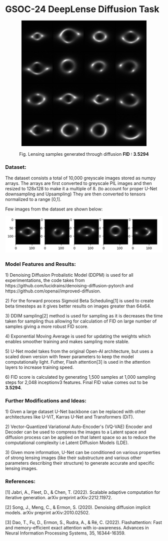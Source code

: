 # GSOC-24 DeepLense Diffusion Task

<p align="center">
  <img src="https://github.com/AarjavSatia/GSOC-24_DeepLense_Diffusion_Task/blob/main/images/diffusion_sample-1.png"?raw=true" alt="Lensing samples generated through diffusion."  width="400" height="400" /> 
</p>
<p align="center">Fig. Lensing samples generated through diffusion <strong>FID : 3.5294</strong></p>

### Dataset:

<p>The dataset consists a total of 10,000 greyscale images stored as numpy arrays. The arrays are first converted to greyscale PIL images and then resized to 128x128 to make it a multiple of 8. (to account for proper U-Net downsampling and Upsampling) They are then converted to tensors normalized to a range [0,1]. </p>  
<p>Few images from the dataset are shown below:</p>

<p align="center">
  <img src="https://github.com/AarjavSatia/GSOC-24_DeepLense_Diffusion_Task/blob/main/images/diffusion_data_description.png"?raw=true" alt="Example samples from the dataset"  /> 
</p>



### Model Features and Results:
<p>1) Denoising Diffusion Probalistic Model (DDPM) is used for all experimentations, the code takes from https://github.com/lucidrains/denoising-diffusion-pytorch and https://github.com/openai/improved-diffusion.</p>
<p>2) For the forward process Sigmoid Beta Scheduling[1] is used to create beta timesteps as it gives better results on images greater than 64x64. </p>
<p>3) DDIM sampling[2] method is used for sampling as it is decreases the time taken for sampling thus allowing for calculation of FID on large number of samples giving a more robust FID score.</p>
<p>4) Exponential Moving Average is used for updating the weights which enables smoother training and makes sampling more stable. </p>
<p>5) U-Net model takes from the original Open-AI architecture, but uses a scaled down version with fewer parameters to keep the model computationally light. Futher, Flash attention[3] is used in the attention layers to increase training speed.</p>
<p>6) FID score is calculated by generating 1,500 samples at 1,000 sampling steps for 2,048 inceptionv3 features. Final FID value comes out to be <strong>3.5294</strong>.</p>

### Further Modifications and Ideas:
<p>1) Given a large dataset U-Net backbone can be replaced with other architectures like U-ViT, Karras U-Net and Transformers (DiT).</p>
<p>2) Vector-Quantized Variational Auto-Encoder's (VQ-VAE) Encoder and Decoder can be used to compress the images to a Latent space and diffusion process can be applied on that latent space so as to reduce the computational complexity i.e Latent Diffusion Models (LDE).</p>
<p>3) Given more information, U-Net can be conditioned on various properties of strong lensing images (like their substructure and various other parameters describing their structure) to generate accurate and specific lensing images.</p>

### References:
<p>[1] Jabri, A., Fleet, D., & Chen, T. (2022). Scalable adaptive computation for iterative generation. arXiv preprint arXiv:2212.11972.</p>
<p>[2] Song, J., Meng, C., & Ermon, S. (2020). Denoising diffusion implicit models. arXiv preprint arXiv:2010.02502.</p>
<p>[3] Dao, T., Fu, D., Ermon, S., Rudra, A., & Ré, C. (2022). Flashattention: Fast and memory-efficient exact attention with io-awareness. Advances in Neural Information Processing Systems, 35, 16344-16359.</p>

